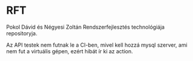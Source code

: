 # RFT
Pokol Dávid és Négyesi Zoltán Rendszerfejlesztés technológiája repositoryja.

Az API testek nem futnak le a CI-ben, mivel kell hozzá mysql szerver, ami nem fut a virtuális gépen, ezért hibát ír ki az action.
